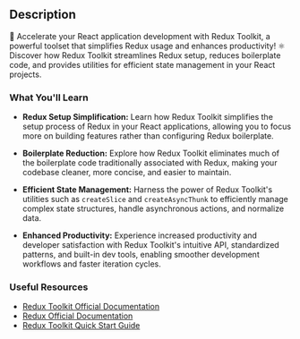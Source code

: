 ## Description

🚀 Accelerate your React application development with Redux Toolkit, a powerful toolset that simplifies Redux usage and enhances productivity! ⚛️ Discover how Redux Toolkit streamlines Redux setup, reduces boilerplate code, and provides utilities for efficient state management in your React projects.

### What You'll Learn

- **Redux Setup Simplification:** Learn how Redux Toolkit simplifies the setup process of Redux in your React applications, allowing you to focus more on building features rather than configuring Redux boilerplate.

- **Boilerplate Reduction:** Explore how Redux Toolkit eliminates much of the boilerplate code traditionally associated with Redux, making your codebase cleaner, more concise, and easier to maintain.

- **Efficient State Management:** Harness the power of Redux Toolkit's utilities such as `createSlice` and `createAsyncThunk` to efficiently manage complex state structures, handle asynchronous actions, and normalize data.

- **Enhanced Productivity:** Experience increased productivity and developer satisfaction with Redux Toolkit's intuitive API, standardized patterns, and built-in dev tools, enabling smoother development workflows and faster iteration cycles.

### Useful Resources

- [Redux Toolkit Official Documentation](https://redux-toolkit.js.org/)
- [Redux Official Documentation](https://redux.js.org/)
- [Redux Toolkit Quick Start Guide](https://redux-toolkit.js.org/tutorials/quick-start)
